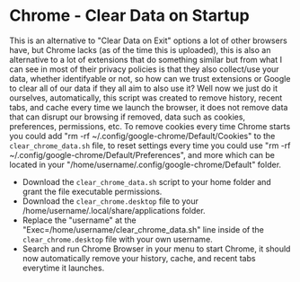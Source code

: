 # Chrome - Clear Data on Startup

This is an alternative to "Clear Data on Exit" options a lot of other browsers have, but Chrome lacks (as of the time this is uploaded), this is also an alternative to a lot of extensions that do something similar but from what I can see in most of their privacy policies is that they also collect/use your data, whether identifyable or not, so how can we trust extensions or Google to clear all of our data if they all aim to also use it? Well now we just do it ourselves, automatically, this script was created to remove history, recent tabs, and cache every time we launch the browser, it does not remove data that can disrupt our browsing if removed, data such as cookies, preferences, permissions, etc. To remove cookies every time Chrome starts you could add "rm -rf ~/.config/google-chrome/Default/Cookies" to the `clear_chrome_data.sh` file, to reset settings every time you could use "rm -rf ~/.config/google-chrome/Default/Preferences", and more which can be located in your "/home/username/.config/google-chrome/Default" folder.

- Download the `clear_chrome_data.sh` script to your home folder and grant the file executable permissions.
- Download the `clear_chrome.desktop` file to your /home/username/.local/share/applications folder.
- Replace the "username" at the "Exec=/home/username/clear_chrome_data.sh" line inside of the `clear_chrome.desktop` file with your own username.
- Search and run Chrome Browser in your menu to start Chrome, it should now automatically remove your history, cache, and recent tabs everytime it launches.
